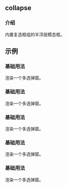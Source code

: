 ## collapse

<card>

### 介绍

内置复选框组的半浮层模态框。

</card>

## 示例

<card>

### 基础用法

渲染一个多选弹窗。

<!-- @example: basic-collapse -->

</card>

<card>

### 基础用法

渲染一个多选弹窗。

<!-- @example: change-switch-text -->

</card>

<card>

### 基础用法

渲染一个多选弹窗。

<!-- @example: change-min-height -->

</card>

<card>

### 基础用法

渲染一个多选弹窗。

<!-- @example: change-position -->

</card>

<card>

### 基础用法

渲染一个多选弹窗。

<!-- @example: slot-wx-model -->

</card>
